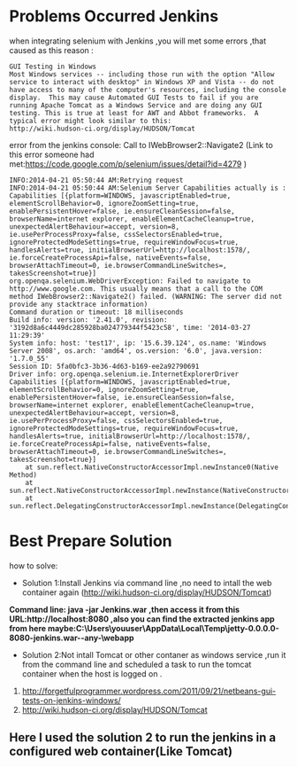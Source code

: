 # Problems Occurred Jenkins #

when integrating selenium with Jenkins ,you will met some errors ,that caused as this reason :
```
GUI Testing in Windows
Most Windows services -- including those run with the option "Allow service to interact with desktop" in Windows XP and Vista -- do not have access to many of the computer's resources, including the console display.  This may cause Automated GUI Tests to fail if you are running Apache Tomcat as a Windows Service and are doing any GUI testing. This is true at least for AWT and Abbot frameworks.  A typical error might look similar to this:
http://wiki.hudson-ci.org/display/HUDSON/Tomcat 
```

error from the jenkins console:
Call to IWebBrowser2::Navigate2 (Link to this error someone had met:https://code.google.com/p/selenium/issues/detail?id=4279 )
```
INFO:2014-04-21 05:50:44 AM:Retrying request
INFO:2014-04-21 05:50:44 AM:Selenium Server Capabilities actually is :
Capabilities [{platform=WINDOWS, javascriptEnabled=true, elementScrollBehavior=0, ignoreZoomSetting=true, enablePersistentHover=false, ie.ensureCleanSession=false, browserName=internet explorer, enableElementCacheCleanup=true, unexpectedAlertBehaviour=accept, version=8, ie.usePerProcessProxy=false, cssSelectorsEnabled=true, ignoreProtectedModeSettings=true, requireWindowFocus=true, handlesAlerts=true, initialBrowserUrl=http://localhost:1578/, ie.forceCreateProcessApi=false, nativeEvents=false, browserAttachTimeout=0, ie.browserCommandLineSwitches=, takesScreenshot=true}]
org.openqa.selenium.WebDriverException: Failed to navigate to http://www.google.com. This usually means that a call to the COM method IWebBrowser2::Navigate2() failed. (WARNING: The server did not provide any stacktrace information)
Command duration or timeout: 18 milliseconds
Build info: version: '2.41.0', revision: '3192d8a6c4449dc285928ba024779344f5423c58', time: '2014-03-27 11:29:39'
System info: host: 'test17', ip: '15.6.39.124', os.name: 'Windows Server 2008', os.arch: 'amd64', os.version: '6.0', java.version: '1.7.0_55'
Session ID: 5fa0bfc3-3b36-4d63-b169-ee2a92790691
Driver info: org.openqa.selenium.ie.InternetExplorerDriver
Capabilities [{platform=WINDOWS, javascriptEnabled=true, elementScrollBehavior=0, ignoreZoomSetting=true, enablePersistentHover=false, ie.ensureCleanSession=false, browserName=internet explorer, enableElementCacheCleanup=true, unexpectedAlertBehaviour=accept, version=8, ie.usePerProcessProxy=false, cssSelectorsEnabled=true, ignoreProtectedModeSettings=true, requireWindowFocus=true, handlesAlerts=true, initialBrowserUrl=http://localhost:1578/, ie.forceCreateProcessApi=false, nativeEvents=false, browserAttachTimeout=0, ie.browserCommandLineSwitches=, takesScreenshot=true}]
	at sun.reflect.NativeConstructorAccessorImpl.newInstance0(Native Method)
	at sun.reflect.NativeConstructorAccessorImpl.newInstance(NativeConstructorAccessorImpl.java:57)
	at sun.reflect.DelegatingConstructorAccessorImpl.newInstance(DelegatingConstructorAccessorImpl.java:45)
```


# Best Prepare Solution #

how to solve:
  * Solution 1:Install Jenkins via command line ,no need to intall the web container again (http://wiki.hudson-ci.org/display/HUDSON/Tomcat)

**Command line: java -jar Jenkins.war ,then access it from this URL:http://localhost:8080 ,also you can find the extracted jenkins app from here maybe:C:\Users\youuser\AppData\Local\Temp\jetty-0.0.0.0-8080-jenkins.war--any-\webapp**


  * Solution 2:Not intall Tomcat or other contaner as windows service ,run it from the command line and scheduled a  task to run the tomcat container when the host is logged on .
  1. http://forgetfulprogrammer.wordpress.com/2011/09/21/netbeans-gui-tests-on-jenkins-windows/
  1. http://wiki.hudson-ci.org/display/HUDSON/Tomcat

## Here I used the solution 2 to run the jenkins in a configured web container(Like Tomcat) ##